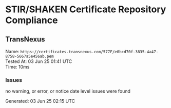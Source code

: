 # STIR/SHAKEN Certificate Repository Compliance

## TransNexus

Name: `https://certificates.transnexus.com/577F/e0bcd70f-3835-4a47-8758-5667a5e456ab.pem`\
Tested At: 03 Jun 25 01:41 UTC\
Time: 10ms

### Issues

no warning, or error, or notice date level issues were found

Generated: 03 Jun 25 02:15 UTC